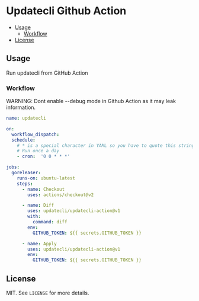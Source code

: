 # Updatecli Github Action

* [Usage](#usage)
  * [Workflow](#workflow)
* [License](#license)

## Usage

Run updatecli from GitHub Action

### Workflow

WARNING: Dont enable --debug mode in Github Action as it may leak information.

```yaml
name: updatecli

on:
  workflow_dispatch:
  schedule:
    # * is a special character in YAML so you have to quote this string
    # Run once a day
    - cron:  '0 0 * * *'

jobs:
  goreleaser:
    runs-on: ubuntu-latest
    steps:
      - name: Checkout
        uses: actions/checkout@v2

      - name: Diff
        uses: updatecli/updatecli-action@v1
        with:
          command: diff
        env:
          GITHUB_TOKEN: ${{ secrets.GITHUB_TOKEN }}

      - name: Apply
        uses: updatecli/updatecli-action@v1
        env:
          GITHUB_TOKEN: ${{ secrets.GITHUB_TOKEN }}
```

## License

MIT. See `LICENSE` for more details.
